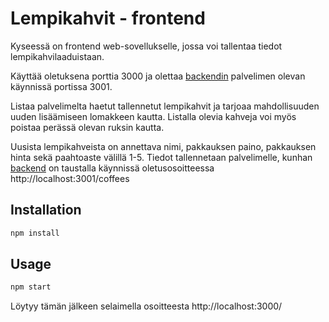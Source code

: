 # Lempikahvit - frontend

Kyseessä on frontend web-sovellukselle, jossa voi tallentaa tiedot lempikahvilaaduistaan. 

Käyttää oletuksena porttia 3000 ja olettaa [backendin](https://github.com/tvuori/lempikahvit-backend) palvelimen olevan käynnissä portissa 3001.

Listaa palvelimelta haetut tallennetut lempikahvit ja tarjoaa mahdollisuuden uuden lisäämiseen lomakkeen kautta. Listalla olevia kahveja voi myös poistaa perässä olevan ruksin kautta. 

Uusista lempikahveista on annettava nimi, pakkauksen paino, pakkauksen hinta sekä paahtoaste välillä 1-5. Tiedot tallennetaan palvelimelle, kunhan [backend](https://github.com/tvuori/lempikahvit-backend) on taustalla käynnissä oletusosoitteessa http://localhost:3001/coffees

## Installation

```bash
npm install
```

## Usage

```bash 
npm start
```
Löytyy tämän jälkeen selaimella osoitteesta http://localhost:3000/
